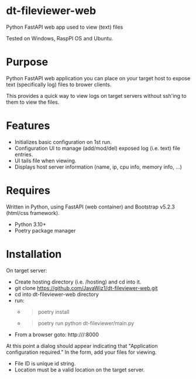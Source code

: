 # dt-fileviewer-web
Python FastAPI web app used to view (text) files

Tested on Windows, RaspPI OS and Ubuntu.

# Purpose
Python FastAPI web application you can place on your target host to expose text (specifically log) files to brower clients. 

This provides a quick way to view logs on target servers without ssh'ing to them to view the files.

# Features
- Initializes basic configuration on 1st run.
- Configuration UI to manage (add/mod/del) exposed log (i.e. text) file entries.
- UI tails file when viewing.  
- Displays host server information (name, ip, cpu info, memory info, ...)

# Requires
Written in Python, using FastAPI (web container) and Bootstrap v5.2.3 (html/css framework).

- Python 3.10+
- Poetry package manager

# Installation
On target server:
- Create hosting directory (i.e. /hosting) and cd into it.
- git clone https://github.com/JavaWiz1/dt-fileviewer-web.git
- cd into dt-fileviewer-web directory
- run: 
  - > poetry install
  - > poetry run python dt-fileviewer/main.py
- From a browser goto: http://<target server>/:8000

At this point a dialog should appear indicating that "Application configuration required."
In the form, add your files for viewing.  

- File ID is unique id string.
- Location must be a valid location on the target server.
